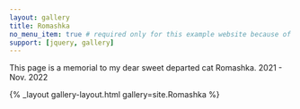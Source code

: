 ```yaml
---
layout: gallery
title: Romashka
no_menu_item: true # required only for this example website because of menu construction
support: [jquery, gallery]
---
```


This page is a memorial to my dear sweet departed cat Romashka. 2021 - Nov. 2022

{% _layout gallery-layout.html gallery=site.Romashka %}
